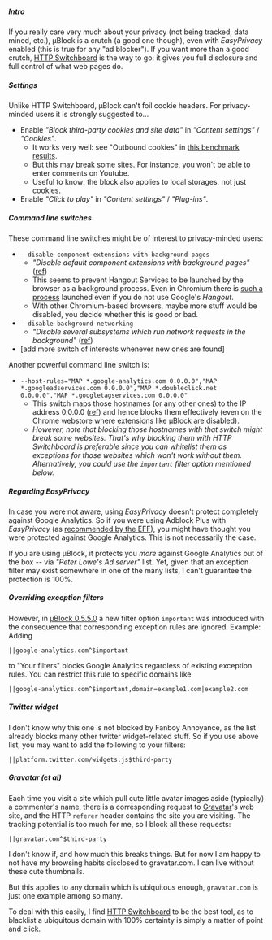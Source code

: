 ##### Intro

If you really care very much about your privacy (not being tracked, data mined, etc.), µBlock is a crutch (a good one though), even with _EasyPrivacy_ enabled (this is true for any "ad blocker"). If you want more than a good crutch, [HTTP Switchboard](https://github.com/gorhill/httpswitchboard#http-switchboard-for-chromium) is the way to go: it gives you full disclosure and full control of what web pages do.

##### Settings

Unlike HTTP Switchboard, µBlock can't foil cookie headers. For privacy-minded users it is strongly suggested to...

- Enable _"Block third-party cookies and site data"_ in _"Content settings"_ / _"Cookies"_.
    - It works very well: see "Outbound cookies" in [this benchmark results](https://github.com/gorhill/uBlock/wiki/%C2%B5Block-and-others:-Blocking-ads,-trackers,-malwares).
    - But this may break some sites. For instance, you won't be able to enter comments on Youtube.
    - Useful to know: the block also applies to local storages, not just cookies.
- Enable _"Click to play"_ in _"Content settings"_ / _"Plug-ins"_.

##### Command line switches

These command line switches might be of interest to privacy-minded users:

- `--disable-component-extensions-with-background-pages`
    - _"Disable default component extensions with background pages"_ ([ref](http://peter.sh/experiments/chromium-command-line-switches/#disable-component-extensions-with-background-pages))
    - This seems to prevent Hangout Services to be launched by the browser as a background process. Even in Chromium there is [such a process](https://code.google.com/p/chromium/codesearch#chromium/src/chrome/browser/resources/hangout_services/background.html) launched even if you do not use Google's _Hangout_.
    - With other Chromium-based browsers, maybe more stuff would be disabled, you decide whether this is good or bad.
- `--disable-background-networking`
    - _"Disable several subsystems which run network requests in the background"_ ([ref](http://peter.sh/experiments/chromium-command-line-switches/#disable-background-networking))
- [add more switch of interests whenever new ones are found]

Another powerful command line switch is:

- `--host-rules="MAP *.google-analytics.com 0.0.0.0","MAP *.googleadservices.com 0.0.0.0","MAP *.doubleclick.net 0.0.0.0","MAP *.googletagservices.com 0.0.0.0"`
    - This switch maps those hostnames (or any other ones) to the IP address 0.0.0.0 ([ref](http://peter.sh/experiments/chromium-command-line-switches/#host-rules)) and hence blocks them effectively (even on the Chrome webstore where extensions like µBlock are disabled). 
    - _However, note that blocking those hostnames with that switch might break some websites. That's why blocking them with HTTP Switchboard is preferable since you can whitelist them as exceptions for those websites which won't work without them. Alternatively, you could use the `important` filter option mentioned below._

##### Regarding EasyPrivacy

In case you were not aware, using _EasyPrivacy_ doesn't protect completely against Google Analytics. So if you were using Adblock Plus with _EasyPrivacy_ (as [recommended by the EFF](https://www.eff.org/deeplinks/2012/04/4-simple-changes-protect-your-privacy-online)), you might have thought you were protected against Google Analytics. This is not necessarily the case.

If you are using µBlock, it protects you *more* against Google Analytics out of the box -- via _"Peter Lowe's Ad server"_ list. Yet, given that an exception filter may exist somewhere in one of the many lists, I can't guarantee the protection is 100%.

##### Overriding exception filters

However, in [µBlock 0.5.5.0](https://github.com/gorhill/uBlock/releases/tag/0.5.5.0) a new filter option `important` was introduced with the consequence that corresponding exception rules are ignored. Example: Adding

`||google-analytics.com^$important`

to "Your filters" blocks Google Analytics regardless of existing exception rules. You can restrict this rule to specific domains like

`||google-analytics.com^$important,domain=example1.com|example2.com`


##### Twitter widget

I don't know why this one is not blocked by Fanboy Annoyance, as the list already blocks many other twitter widget-related stuff. So if you use above list, you may want to add the following to your filters:

`||platform.twitter.com/widgets.js$third-party`

##### Gravatar (et al)

Each time you visit a site which pull cute little avatar images aside (typically) a commenter's name, there is a corresponding request to [Gravatar](https://gravatar.com)'s web site, and the HTTP `referer` header contains the site you are visiting. The tracking potential is too much for me, so I block all these requests:

`||gravatar.com^$third-party`

I don't know if, and how much this breaks things. But for now I am happy to not have my browsing habits disclosed to gravatar.com. I can live without these cute thumbnails.

But this applies to any domain which is ubiquitous enough, `gravatar.com` is just one example among so many. 

To deal with this easily, I find [HTTP Switchboard](https://github.com/gorhill/httpswitchboard) to be the best tool, as to blacklist a ubiquitous domain with 100% certainty is simply a matter of point and click.